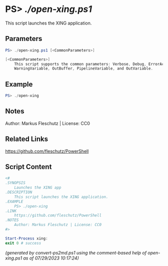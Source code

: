 PS> *./open-xing.ps1*
====================

This script launches the XING application.

Parameters
----------
```powershell
PS> ./open-xing.ps1 [<CommonParameters>]

[<CommonParameters>]
    This script supports the common parameters: Verbose, Debug, ErrorAction, ErrorVariable, WarningAction, 
    WarningVariable, OutBuffer, PipelineVariable, and OutVariable.
```

Example
-------
```powershell
PS> ./open-xing

```

Notes
-----
Author: Markus Fleschutz | License: CC0

Related Links
-------------
https://github.com/fleschutz/PowerShell

Script Content
--------------
```powershell
<#
.SYNOPSIS
	Launches the XING app
.DESCRIPTION
	This script launches the XING application.
.EXAMPLE
	PS> ./open-xing
.LINK
	https://github.com/fleschutz/PowerShell
.NOTES
	Author: Markus Fleschutz | License: CC0
#>

Start-Process xing:
exit 0 # success
```

*(generated by convert-ps2md.ps1 using the comment-based help of open-xing.ps1 as of 07/29/2023 10:17:24)*
